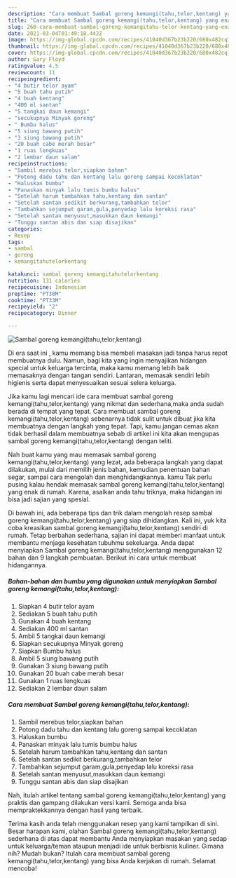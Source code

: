 ```yaml
---
description: "Cara membuat Sambal goreng kemangi(tahu,telor,kentang) yang enak dan Mudah Dibuat"
title: "Cara membuat Sambal goreng kemangi(tahu,telor,kentang) yang enak dan Mudah Dibuat"
slug: 260-cara-membuat-sambal-goreng-kemangitahu-telor-kentang-yang-enak-dan-mudah-dibuat
date: 2021-03-04T01:49:18.442Z
image: https://img-global.cpcdn.com/recipes/41040d367b23b220/680x482cq70/sambal-goreng-kemangitahutelorkentang-foto-resep-utama.jpg
thumbnail: https://img-global.cpcdn.com/recipes/41040d367b23b220/680x482cq70/sambal-goreng-kemangitahutelorkentang-foto-resep-utama.jpg
cover: https://img-global.cpcdn.com/recipes/41040d367b23b220/680x482cq70/sambal-goreng-kemangitahutelorkentang-foto-resep-utama.jpg
author: Gary Floyd
ratingvalue: 4.5
reviewcount: 11
recipeingredient:
- "4 butir telor ayam"
- "5 buah tahu putih"
- "4 buah kentang"
- "400 ml santan"
- "5 tangkai daun kemangi"
- "secukupnya Minyak goreng"
- " Bumbu halus"
- "5 siung bawang putih"
- "3 siung bawang putih"
- "20 buah cabe merah besar"
- "1 ruas lengkuas"
- "2 lembar daun salam"
recipeinstructions:
- "Sambil merebus telor,siapkan bahan"
- "Potong dadu tahu dan kentang lalu goreng sampai kecoklatan"
- "Haluskan bumbu"
- "Panaskan minyak lalu tumis bumbu halus"
- "Setelah harum tambahkan tahu,kentang dan santan"
- "Setelah santan sedikit berkurang,tambahkan telor"
- "Tambahkan sejumput garam,gula,penyedap lalu koreksi rasa"
- "Setelah santan menyusut,masukkan daun kemangi"
- "Tunggu santan abis dan siap disajikan"
categories:
- Resep
tags:
- sambal
- goreng
- kemangitahutelorkentang

katakunci: sambal goreng kemangitahutelorkentang 
nutrition: 131 calories
recipecuisine: Indonesian
preptime: "PT30M"
cooktime: "PT33M"
recipeyield: "2"
recipecategory: Dinner

---
```



![Sambal goreng kemangi(tahu,telor,kentang)](https://img-global.cpcdn.com/recipes/41040d367b23b220/680x482cq70/sambal-goreng-kemangitahutelorkentang-foto-resep-utama.jpg)

Di era  saat ini , kamu memang bisa membeli masakan jadi tanpa harus repot membuatnya dulu. Namun, bagi kita yang ingin menyajikan hidangan special untuk keluarga tercinta, maka kamu memang lebih baik memasaknya dengan tangan sendiri. Lantaran, memasak sendiri lebih higienis serta dapat menyesuaikan sesuai selera keluarga.

Jika kamu lagi mencari ide cara membuat sambal goreng kemangi(tahu,telor,kentang) yang nikmat dan sederhana,maka anda sudah berada di tempat yang tepat. Cara membuat sambal goreng kemangi(tahu,telor,kentang)  sebenarnya tidak sulit untuk dibuat jika kita membuatnya dengan langkah yang tepat. Tapi, kamu jangan cemas akan tidak berhasil dalam membuatnya 
sebab di artikel ini kita akan mengupas sambal goreng kemangi(tahu,telor,kentang) dengan teliti.  



Nah buat kamu yang mau memasak sambal goreng kemangi(tahu,telor,kentang) yang lezat, ada beberapa langkah yang dapat dilakukan, mulai dari memilih jenis bahan, kemudian penentuan bahan segar, sampai cara mengolah dan menghidangkannya. kamu Tak perlu pusing kalau hendak memasak sambal goreng kemangi(tahu,telor,kentang) yang enak di rumah. Karena, asalkan anda  tahu triknya, maka hidangan ini bisa jadi sajian yang spesial.

Di bawah ini, ada beberapa tips dan trik dalam mengolah resep sambal goreng kemangi(tahu,telor,kentang) yang siap dihidangkan. Kali ini, yuk kita coba kreasikan sambal goreng kemangi(tahu,telor,kentang) sendiri di rumah. Tetap berbahan sederhana, sajian ini dapat memberi manfaat untuk membantu menjaga kesehatan tubuhmu sekeluarga. Anda dapat menyiapkan Sambal goreng kemangi(tahu,telor,kentang) menggunakan 12 bahan dan 9 langkah pembuatan. Berikut ini cara untuk membuat hidangannya.

<!--inarticleads1-->

##### Bahan-bahan dan bumbu yang digunakan untuk menyiapkan Sambal goreng kemangi(tahu,telor,kentang):

1. Siapkan 4 butir telor ayam
1. Sediakan 5 buah tahu putih
1. Gunakan 4 buah kentang
1. Sediakan 400 ml santan
1. Ambil 5 tangkai daun kemangi
1. Siapkan secukupnya Minyak goreng
1. Siapkan  Bumbu halus
1. Ambil 5 siung bawang putih
1. Gunakan 3 siung bawang putih
1. Gunakan 20 buah cabe merah besar
1. Gunakan 1 ruas lengkuas
1. Sediakan 2 lembar daun salam




<!--inarticleads2-->

##### Cara membuat Sambal goreng kemangi(tahu,telor,kentang):

1. Sambil merebus telor,siapkan bahan
1. Potong dadu tahu dan kentang lalu goreng sampai kecoklatan
1. Haluskan bumbu
1. Panaskan minyak lalu tumis bumbu halus
1. Setelah harum tambahkan tahu,kentang dan santan
1. Setelah santan sedikit berkurang,tambahkan telor
1. Tambahkan sejumput garam,gula,penyedap lalu koreksi rasa
1. Setelah santan menyusut,masukkan daun kemangi
1. Tunggu santan abis dan siap disajikan




Nah, itulah artikel tentang  sambal goreng kemangi(tahu,telor,kentang)  yang praktis dan gampang dilakukan versi kami. Semoga anda bisa mempraktekkannya dengan hasil yang terbaik. 

Terima kasih anda telah menggunakan resep yang kami tampilkan di sini. Besar harapan kami, olahan  Sambal goreng kemangi(tahu,telor,kentang) sederhana di atas dapat membantu Anda menyiapkan masakan yang sedap untuk keluarga/teman ataupun menjadi ide untuk berbisnis kuliner. Gimana nih? Mudah bukan? Itulah cara membuat sambal goreng kemangi(tahu,telor,kentang) yang bisa Anda kerjakan di rumah. Selamat mencoba!

